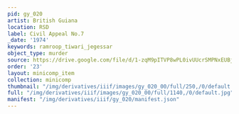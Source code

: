 ```yaml
---
pid: gy_020
artist: British Guiana
location: RSD
label: Civil Appeal No.7
_date: '1974'
keywords: ramroop_tiwari_jegessar
object_type: murder
source: https://drive.google.com/file/d/1-zqM9pITVP8wPL0ivUUcrSMPNxEUBj5X/view?usp=drive_link
order: '23'
layout: minicomp_item
collection: minicomp
thumbnail: "/img/derivatives/iiif/images/gy_020_00/full/250,/0/default.jpg"
full: "/img/derivatives/iiif/images/gy_020_00/full/1140,/0/default.jpg"
manifest: "/img/derivatives/iiif/gy_020/manifest.json"
---
```


